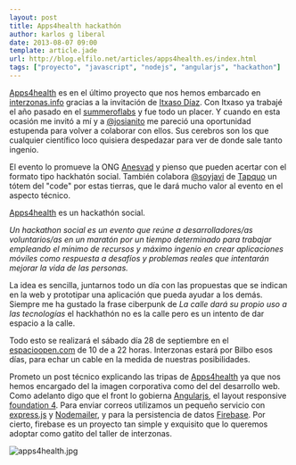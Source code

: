 ```yaml
---
layout: post
title: Apps4health hackathón
author: karlos g liberal
date: 2013-08-07 09:00
template: article.jade
url: http://blog.elfilo.net/articles/apps4health.es/index.html
tags: ["proyecto", "javascript", "nodejs", "angularjs", "hackathon"]
---
```



[Apps4health](http://apps4health.es) es en el último proyecto que nos hemos embarcado en [interzonas.info](http://interzonas.info) gracias a la invitación de [Itxaso Díaz](http://itxasodiaz.com/). Con  Itxaso ya trabajé el año pasado en el [summeroflabs](http://summeroflabs.info) y fue todo un placer. Y cuando en esta ocasión me invitó a mí y a [@josianito](https://twitter.com/josianito) me pareció una oportunidad estupenda para volver a colaborar con ellos. Sus cerebros son los que cualquier científico loco quisiera despedazar para ver de donde sale tanto ingenio. 

El evento lo promueve la ONG [Anesvad](http://www.anesvad.org/es/) y pienso que pueden acertar con el formato tipo hackhatón social.  También colabora [@soyjavi](https://twitter.com/soyjavi) de [Tapquo](http://tapquo.com/) un tótem del "code" por estas tierras, que le dará mucho valor al evento en el aspecto técnico. 

<!--more-->

[Apps4health](http://apps4health.es) es un hackathón social.

_Un hackathon social es un evento que reúne a desarrolladores/as voluntarios/as en un maratón por un tiempo determinado para trabajar empleando el mínimo de recursos y máximo ingenio en crear aplicaciones móviles como respuesta a desafíos y problemas reales que intentarán mejorar la vida de las personas._ 

La idea es sencilla, juntarnos todo un día con las propuestas que se indican en la web y prototipar una aplicación que pueda ayudar a los demás. Siempre me ha gustado la frase ciberpunk de _La calle dará su propio uso a las tecnologías_ el hackhathón no es la calle pero es un intento de dar espacio a la calle. 

Todo esto se realizará el sábado día 28 de septiembre en el [espacioopen.com](http://espacioopen.com/) de 10 de a 22 horas. Interzonas estará por Bilbo esos días, para echar un cable en la medida de nuestras posibilidades.

Prometo un post técnico explicando las tripas de [Apps4health](http://apps4health.es) ya que nos hemos encargado del la imagen corporativa como del del desarrollo web. Como adelanto digo que el front lo gobierna [Angularjs](angularjs.org), el layout responsive [foundation 4](http://foundation.zurb.com/). Para enviar correos utilizamos un pequeño servicio con [express.js](http://expressjs.com/) y [Nodemailer](https://github.com/andris9/Nodemailer), y para la persistencia de datos [Firebase](firebase.com). Por cierto, firebase es un proyecto tan simple y exquisito que lo queremos adoptar como gatito del taller de interzonas. 



![apps4health.jpg]({{site.url}}/images/apps4health.jpg)




